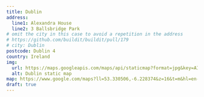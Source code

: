```yaml
---
title: Dublin
address:
  line1: Alexandra House
  line2: 3 Ballsbridge Park
# omit the city in this case to avoid a repetition in the address
# https://github.com/buildit/buildit/pull/179
# city: Dublin 
postcode: Dublin 4
country: Ireland
img: 
  url: https://maps.googleapis.com/maps/api/staticmap?format=jpg&key=AIzaSyAa-P3u_B9zTs_DJ_dXRK5og7r3_n7vlT0&maptype=roadmap&scale=2&size=425x300&markers=53.330506,-6.228374&zoom=15
  alt: Dublin static map
map: https://www.google.com/maps?ll=53.330506,-6.228374&z=16&t=m&hl=en-US&gl=GB&mapclient=embed&cid=3233598717796492272
draft: true
---
```

